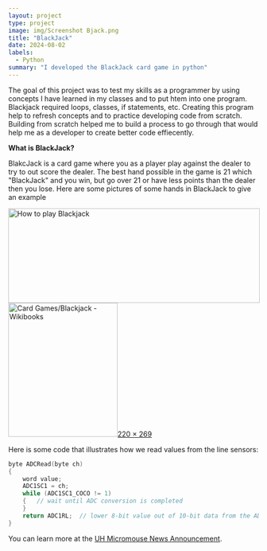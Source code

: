```yaml
---
layout: project
type: project
image: img/Screenshot Bjack.png
title: "BlackJack"
date: 2024-08-02
labels:
  - Python
summary: "I developed the BlackJack card game in python"
---
```

The goal of this project was to test my skills as a programmer by using concepts I have learned in my classes and to put htem into one program. Blackjack required loops, classes, if statements, etc. Creating this program help to refresh concepts and to practice developing code from scratch. Building from scratch helped me to build a process to go through that would help me as a developer to create better code effiecently.

**What is BlackJack?**

BlakcJack is a card game where you as a player play against the dealer to try to out score the dealer. The best hand possible in the game is 21 which "BlackJack" and you win, but go over 21 or have less points than the dealer then you lose. Here are some pictures of some hands in BlackJack to give an example

<div class="text-center p-4">
 <img src="https://www.kjartan.co.uk/games/pix/cards/stand%20or%20bust.jpg" jsaction="" class="sFlh5c FyHeAf iPVvYb" style="max-width: 506px; height: 190px; margin: 0px; width: 506px;" alt="How to play Blackjack" jsname="kn3ccd">
  <a data-ved="2ahUKEwi5juL31KiIAxXYh-4BHTU1CEIQjRx6BAgAEBg" rel="noopener" target="_blank" href="https://www.google.com/url?sa=i&amp;url=https%3A%2F%2Fsimple.wikibooks.org%2Fwiki%2FCard_Games%2FBlackjack&amp;psig=AOvVaw1IySqHBKwH64XANKQUDcrn&amp;ust=1725517821634000&amp;source=images&amp;cd=vfe&amp;opi=89978449&amp;ved=2ahUKEwi5juL31KiIAxXYh-4BHTU1CEIQjRx6BAgAEBg" jsaction="focus:trigger.HTIQtd;mousedown:trigger.HTIQtd;touchstart:trigger.HTIQtd;;" class="YsLeY" role="link" tabindex="0" aria-label="Visit Wikibooks" rlhc="1"><img src="https://upload.wikimedia.org/wikipedia/commons/thumb/7/79/Blackjack.jpg/220px-Blackjack.jpg" jsaction="" class="sFlh5c FyHeAf iPVvYb" style="max-width: 220px; height: 269px; margin: 0px; width: 220px;" alt="Card Games/Blackjack - Wikibooks" jsname="kn3ccd"><img src="https://encrypted-tbn0.gstatic.com/images?q=tbn:ANd9GcThIjuXqmoVRFIEH8g3dls1Fk2qbqfT8JFIvfWuLVjMBuPr3HwOUZZXFt7a8p-pplirj0g&amp;usqp=CAU" class="sFlh5c FyHeAf" alt="Card Games/Blackjack - Wikibooks" jsname="JuXqh" style="max-width: 220px; position: absolute; visibility: hidden;" data-atf="true" data-iml="889.1000000238419"><span class="UWuvyf">220 × 269</span></a>
</div>


Here is some code that illustrates how we read values from the line sensors:

```cpp
byte ADCRead(byte ch)
{
    word value;
    ADC1SC1 = ch;
    while (ADC1SC1_COCO != 1)
    {   // wait until ADC conversion is completed   
    }
    return ADC1RL;  // lower 8-bit value out of 10-bit data from the ADC
}
```

You can learn more at the [UH Micromouse News Announcement](https://manoa.hawaii.edu/news/article.php?aId=2857).
